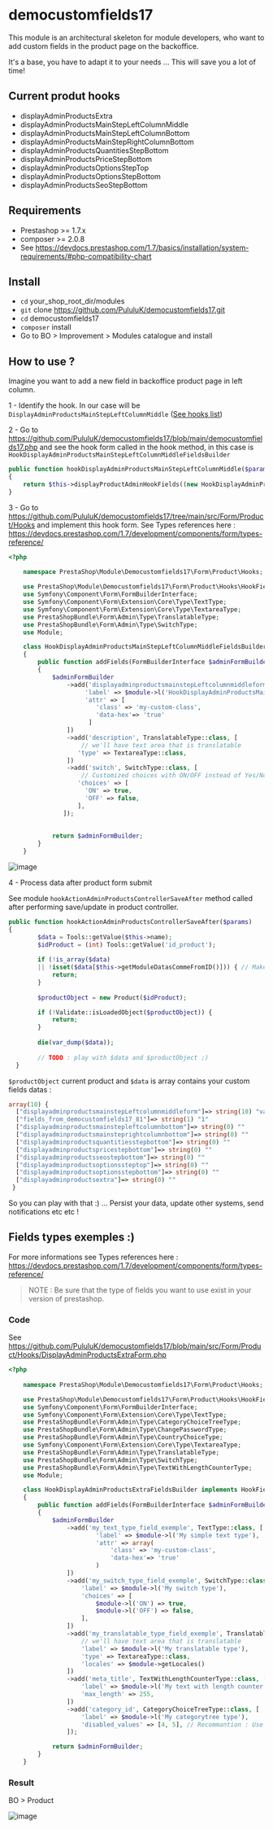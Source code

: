 # democustomfields17

This module is an architectural skeleton for module developers, who want to add custom fields in the product page on the backoffice.

It's a base, you have to adapt it to your needs ... This will save you a lot of time!


## Current produt hooks

- displayAdminProductsExtra
- displayAdminProductsMainStepLeftColumnMiddle
- displayAdminProductsMainStepLeftColumnBottom
- displayAdminProductsMainStepRightColumnBottom
- displayAdminProductsQuantitiesStepBottom
- displayAdminProductsPriceStepBottom
- displayAdminProductsOptionsStepTop
- displayAdminProductsOptionsStepBottom
- displayAdminProductsSeoStepBottom

## Requirements

- Prestashop >= 1.7.x
- composer >= 2.0.8
- See https://devdocs.prestashop.com/1.7/basics/installation/system-requirements/#php-compatibility-chart

## Install

- `cd` your_shop_root_dir/modules
- `git` clone https://github.com/PululuK/democustomfields17.git
- `cd` democustomfields17
- `composer` install
- Go to BO > Improvement > Modules catalogue and install


## How to use ?

Imagine you want to add a new field in backoffice product page in left column.

1 - Identify the hook. In our case will be
 `DisplayAdminProductsMainStepLeftColumnMiddle` ([See hooks list](https://devdocs.prestashop.com/1.7/modules/concepts/hooks/list-of-hooks/#full-list))

2 - Go to https://github.com/PululuK/democustomfields17/blob/main/democustomfields17.php and see the hook form called in the hook method, in this case is `HookDisplayAdminProductsMainStepLeftColumnMiddleFieldsBuilder`

```php
public function hookDisplayAdminProductsMainStepLeftColumnMiddle($params)
{
    return $this->displayProductAdminHookFields((new HookDisplayAdminProductsMainStepLeftColumnMiddleFieldsBuilder()), $params);
}
```
 
3 - Go to https://github.com/PululuK/democustomfields17/tree/main/src/Form/Product/Hooks and implement this hook form.
See Types references here : https://devdocs.prestashop.com/1.7/development/components/form/types-reference/
```php
<?php
        
    namespace PrestaShop\Module\Democustomfields17\Form\Product\Hooks;

    use PrestaShop\Module\Democustomfields17\Form\Product\Hooks\HookFieldsBuilderInterface;
    use Symfony\Component\Form\FormBuilderInterface;
    use Symfony\Component\Form\Extension\Core\Type\TextType;
    use Symfony\Component\Form\Extension\Core\Type\TextareaType;
    use PrestaShopBundle\Form\Admin\Type\TranslatableType;
    use PrestaShopBundle\Form\Admin\Type\SwitchType;
    use Module;

    class HookDisplayAdminProductsMainStepLeftColumnMiddleFieldsBuilder implements HookFieldsBuilderInterface
    {
        public function addFields(FormBuilderInterface $adminFormBuilder, Module $module) :FormBuilderInterface
        {
            $adminFormBuilder
                ->add('displayadminproductsmainstepLeftcolumnmiddleform', TextType::class, [
                     'label' => $module->l('HookDisplayAdminProductsMainStepLeftColumnMiddleFieldsBuilder'),
                     'attr' => [
                        'class' => 'my-custom-class',
                        'data-hex'=> 'true'
                      ]
                ])
                ->add('description', TranslatableType::class, [
                    // we'll have text area that is translatable
                   'type' => TextareaType::class,
                ])
                ->add('switch', SwitchType::class, [
                    // Customized choices with ON/OFF instead of Yes/No
                   'choices' => [
                     'ON' => true,
                     'OFF' => false,
                   ],
               ]);
                
                    
            return $adminFormBuilder;
        }
    }
```

![image](https://user-images.githubusercontent.com/16455155/113463753-077a7280-9428-11eb-856f-dc5e93002da7.png)


4 - Process data after product form submit

See module `hookActionAdminProductsControllerSaveAfter` method called after performing save/update in product controller. 

```php
public function hookActionAdminProductsControllerSaveAfter($params)
{
        $data = Tools::getValue($this->name);
        $idProduct = (int) Tools::getValue('id_product');
                        
        if (!is_array($data)
        || !isset($data[$this->getModuleDatasCommeFromID()])) { // Make sure datas come form this form
            return;
        }
        
        $productObject = new Product($idProduct);

        if (!Validate::isLoadedObject($productObject)) {
            return;
        }
        
        die(var_dump($data));
        
        // TODO : play with $data and $productObject ;)
  }
```

`$productObject` current product and  `$data` is array contains your  custom fields datas : 

```php
array(10) { 
  ["displayadminproductsmainstepLeftcolumnmiddleform"]=> string(10) "value test1" 
  ["fields_from_democustomfields17_81"]=> string(1) "1" 
  ["displayadminproductsmainstepleftcolumnbottom"]=> string(0) "" 
  ["displayadminproductsmainsteprightcolumnbottom"]=> string(0) "" 
  ["displayadminproductsquantitiesstepbottom"]=> string(0) "" 
  ["displayadminproductspricestepbottom"]=> string(0) "" 
  ["displayadminproductsseostepbottom"]=> string(0) "" 
  ["displayadminproductsoptionssteptop"]=> string(0) "" 
  ["displayadminproductsoptionsstepbottom"]=> string(0) "" 
  ["displayadminproductsextra"]=> string(0) "" 
 } 
```

So you can play with that :) ... Persist your data, update other systems, send notifications etc etc !


## Fields types exemples :)

For more informations see Types references here : https://devdocs.prestashop.com/1.7/development/components/form/types-reference/

> NOTE : Be sure that the type of fields you want to use exist in your version of prestashop.


### Code 

See https://github.com/PululuK/democustomfields17/blob/main/src/Form/Product/Hooks/DisplayAdminProductsExtraForm.php

```php
<?php
        
    namespace PrestaShop\Module\Democustomfields17\Form\Product\Hooks;

    use PrestaShop\Module\Democustomfields17\Form\Product\Hooks\HookFieldsBuilderInterface;
    use Symfony\Component\Form\FormBuilderInterface;
    use Symfony\Component\Form\Extension\Core\Type\TextType;
    use PrestaShopBundle\Form\Admin\Type\CategoryChoiceTreeType;
    use PrestaShopBundle\Form\Admin\Type\ChangePasswordType;
    use PrestaShopBundle\Form\Admin\Type\CountryChoiceType;
    use Symfony\Component\Form\Extension\Core\Type\TextareaType;
    use PrestaShopBundle\Form\Admin\Type\TranslatableType;
    use PrestaShopBundle\Form\Admin\Type\SwitchType;
    use PrestaShopBundle\Form\Admin\Type\TextWithLengthCounterType;
    use Module;

    class HookDisplayAdminProductsExtraFieldsBuilder implements HookFieldsBuilderInterface
    {
        public function addFields(FormBuilderInterface $adminFormBuilder, Module $module) :FormBuilderInterface
        {
            $adminFormBuilder
                ->add('my_text_type_field_exemple', TextType::class, [
                        'label' => $module->l('My simple text type'),
                        'attr' => array(
                            'class' => 'my-custom-class',
                            'data-hex'=> 'true'
                        )
                ])
                ->add('my_switch_type_field_exemple', SwitchType::class, [
                    'label' => $module->l('My switch type'),
                    'choices' => [
                        $module->l('ON') => true,
                        $module->l('OFF') => false,
                    ],
                ])
                ->add('my_translatable_type_field_exemple', TranslatableType::class, [
                    // we'll have text area that is translatable
                    'label' => $module->l('My translatable type'),
                    'type' => TextareaType::class,
                    'locales' => $module->getLocales()
                ])
                ->add('meta_title', TextWithLengthCounterType::class, [
                    'label' => $module->l('My text with length counter type'),
                    'max_length' => 255,
                ])
                ->add('category_id', CategoryChoiceTreeType::class, [
                    'label' => $module->l('My categorytree type'),
                    'disabled_values' => [4, 5], // Recommantion : Use something look $module->getDisabledCategoriesIds()
                ]);

            return $adminFormBuilder;
        }
    }

```

### Result

BO > Product 

![image](https://user-images.githubusercontent.com/16455155/113608216-8e0e9a00-964a-11eb-98f7-40da7de66953.png)

